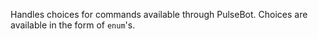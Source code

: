 Handles choices for commands available through PulseBot. Choices are available
in the form of `enum`'s.